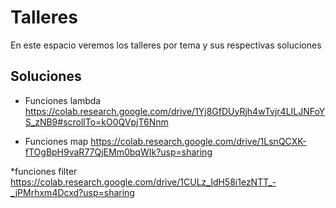 # Talleres 
En este espacio veremos los talleres por tema y sus respectivas soluciones

## Soluciones
* Funciones lambda https://colab.research.google.com/drive/1Yj8GfDUyRjh4wTvjr4LILJNFoYS_zNB9#scrollTo=kO0QVpjT6Nnm

* Funciones map
https://colab.research.google.com/drive/1LsnQCXK-fTOgBpH9vaR77QjEMm0bqWIk?usp=sharing

*funciones filter 
https://colab.research.google.com/drive/1CULz_IdH58i1ezNTT_-_jPMrhxm4Dcxd?usp=sharing
